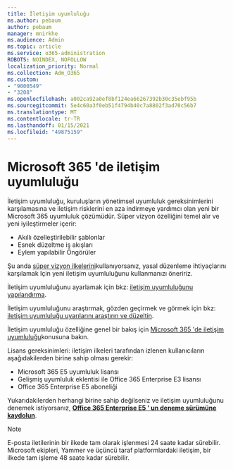 ```yaml
---
title: İletişim uyumluluğu
ms.author: pebaum
author: pebaum
manager: mnirkhe
ms.audience: Admin
ms.topic: article
ms.service: o365-administration
ROBOTS: NOINDEX, NOFOLLOW
localization_priority: Normal
ms.collection: Adm_O365
ms.custom:
- "9000549"
- "3208"
ms.openlocfilehash: a002ca92a0ef8bf124ea66267392b30c35ebf95b
ms.sourcegitcommit: 5e4c60a3f0eb51f4794b40c7a8802f3ad70c56b7
ms.translationtype: MT
ms.contentlocale: tr-TR
ms.lasthandoff: 01/15/2021
ms.locfileid: "49875159"
---
```

# <a name="communication-compliance-in-microsoft-365"></a>Microsoft 365 'de iletişim uyumluluğu

İletişim uyumluluğu, kuruluşların yönetimsel uyumluluk gereksinimlerini karşılamasına ve iletişim risklerini en aza indirmeye yardımcı olan yeni bir Microsoft 365 uyumluluk çözümüdür. Süper vizyon özelliğini temel alır ve yeni iyileştirmeler içerir:

- Akıllı özelleştirilebilir şablonlar
- Esnek düzeltme iş akışları
- Eylem yapılabilir Öngörüler

Şu anda [süper vizyon ilkelerini](https://docs.microsoft.com/microsoft-365/compliance/supervision-policies)kullanıyorsanız, yasal düzenleme ihtiyaçlarını karşılamak Için yeni iletişim uyumluluğunu kullanmanızı öneririz.

İletişim uyumluluğunu ayarlamak için bkz: [iletişim uyumluluğunu yapılandırma](https://docs.microsoft.com/microsoft-365/compliance/communication-compliance-configure).

İletişim uyumluluğunu araştırmak, gözden geçirmek ve görmek için bkz: [iletişim uyumluluğu uyarılarını araştırın ve düzeltin](https://docs.microsoft.com/microsoft-365/compliance/communication-compliance-investigate-remediate).

İletişim uyumluluğu özelliğine genel bir bakış için [Microsoft 365 'de iletişim uyumluluğu](https://docs.microsoft.com/microsoft-365/compliance/communication-compliance)konusuna bakın.

Lisans gereksinimleri: iletişim ilkeleri tarafından izlenen kullanıcıların aşağıdakilerden birine sahip olması gerekir:

- Microsoft 365 E5 uyumluluk lisansı
- Gelişmiş uyumluluk eklentisi ile Office 365 Enterprise E3 lisansı
- Office 365 Enterprise E5 aboneliği

Yukarıdakilerden herhangi birine sahip değilseniz ve iletişim uyumluluğunu denemek istiyorsanız, **[Office 365 Enterprise E5 ' un deneme sürümüne kaydolun](https://go.microsoft.com/fwlink/p/?LinkID=698279)**.

> [!NOTE]
> E-posta iletilerinin bir ilkede tam olarak işlenmesi 24 saate kadar sürebilir. Microsoft ekipleri, Yammer ve üçüncü taraf platformlardaki iletişim, bir ilkede tam işleme 48 saate kadar sürebilir.
